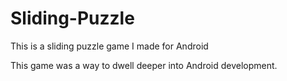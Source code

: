 # Sliding-Puzzle
This is a sliding puzzle game I made for Android

This game was a way to dwell deeper into Android development. 
